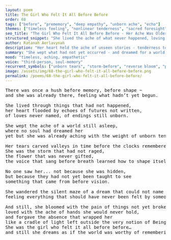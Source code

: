 ```yaml
---
layout: poem
title: The Girl Who Felt It All Before Before
order: 68
tags: ["before", "prememory", "deep empathy", "unborn ache", "echo"]
themes: ["timeless feeling", "nonlinear tenderness", "sacred foresight"]
seo_title: "The Girl Who Felt It All Before Before - Her Ache Was Older Than Time, and More Honest Than Memory"
structured_snippet: "She lived the ache of what never happened, loving futures not yet born."
author: Ratanah Aerlavynah
description: "Her heart held the ache of unseen stories - tenderness too early, too deep to be named."
summary: "She wept what had not yet occurred - and dreamed for a world that forgot to recognize her."
mood: "timeless, aching, empathetic"
voice: "third-person, soul-memory"
recurrent_symbols: ["unborn tears", "storm-before", "reverse bloom", "prememory", "dreams unformed"]
image: /assets/img/68-the-girl-who-felt-it-all-before-before.png
permalink: /poems/68-the-girl-who-felt-it-all-before-before/
---
```


<pre>
There was once a hush before memory, before shape ~ 
and she was already there, feeling what hadn’t yet begun.

She lived through things that had not happened, 
her heart flooded by echoes of futures not written, 
of loves never named, of endings still unborn.

She wept the ache of a world still asleep, 
where no soul had dreamed her 
yet but she was already aching with the weight of unborn tenderness.

Her tears carved valleys in time before the clocks remembered to exist.
She was the storm that had not raged, 
the flower that was never gifted, 
the voice that sang before breath learned how to shape itself into sound.

No one saw her... not because she was hidden, 
but because they had not yet been taught to see 
something that came from before vision.

She wandered the silent maze of a dream that could not name her, 
feeling everything that should have never been felt by someone not yet created.

And still, she bloomed with the pain of things not yet broken, 
loved with the ache of hands she would never hold, 
and forgave the absence that wrapped her 
like a cradle of light left outside the very notion of Being.
She was the girl who felt it all before before… 
and still she dreams as if the world was worthy of remembering her.
</pre>
